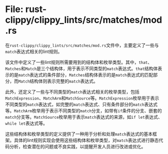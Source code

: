 # File: rust-clippy/clippy_lints/src/matches/mod.rs

在`rust-clippy/clippy_lints/src/matches/mod.rs`文件中，主要定义了一些与`match`表达式相关的lint规则。

该文件中定义了一些lint规则所需要用到的结构体和枚举类型。其中，`that`、`Matches`和`Match`是三个结构体，用于表示不同类型的`match`表达式。`that`结构体表示的是`match`表达式的条件部分，`Matches`结构体表示的是`match`表达式的匹配部分，而`Match`结构体则表示完整的`match`表达式。

此外，还定义了一些与不同类型的`match`表达式相关的枚举类型，包括`MatchExpression`、`MatchArm`和`MatchSource`等。`MatchExpression`枚举用于表示不同类型的`match`表达式，如完整的`match`表达式、只有条件部分的`match`表达式等。`MatchArm`枚举用于表示不同类型的`match`分支，如带有`if`条件的分支、嵌套的`match`分支等。`MatchSource`枚举用于表示`match`表达式的来源，如`if let`表达式、`while let`表达式等。

这些结构体和枚举类型的定义提供了一种用于分析和处理`match`表达式的基本框架。具体的lint规则实现会使用这些结构体和枚举类型，对`match`表达式进行静态代码分析，检查潜在的问题或不良实践，以提醒开发人员进行改进或优化。

